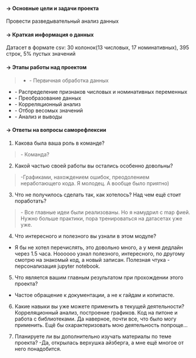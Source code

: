 #### → Основные цели и задачи проекта
Провести разведывательный анализ данных

#### → Краткая информация о данных
Датасет в формате csv: 30 колонок(13 числовых, 17 номинативных), 395 строк, 
5% пустых значений

#### → Этапы работы над проектом
>* \- Первичная обработка данных
* \- Распределение признаков числовых и номинативных переменных
* \- Преобразование данных
* \- Корреляционный анализ
* \- Отбор весомых значений
* \- Анализ и выводы

#### → Ответы на вопросы саморефлексии

1. Какова была ваша роль в команде?
>\- Команда?

2. Какой частью своей работы вы остались особенно довольны?
>\-Графиками, нахождением ошибок, преодолением неработающего кода. Я молодец.
А вообще было приятно) 

3. Что не получилось сделать так, как хотелось? Над чем ещё стоит поработать?
>\- Все главные идеи были реализованы. Но я намудрил с map фией. 
  Нужно больше практики, пора тренироваться на датасетах уже уже.
  
4. Что интересного и полезного вы узнали в этом модуле?
- Я бы не хотел перечислять, это довольно много, а у меня дедлайн через 1.5 часа.
Ноооооо узнал полезного, интересного, по другому смотрю на знакомый код, а новый 
записан. Полезная чтука - персонализация jupyter notebook.

5. Что является вашим главным результатом при прохождении этого проекта?
- Частое обращение к документации, а не к гайдам и копипасте.

6. Какие навыки вы уже можете применить в текущей деятельности?
Корреляционный анализ, построение графиков. Код на питоне и работа с библиотеками.
Да наверное, почти все, что было могу применить. Ещё бы охарактеризовать мою 
деятельность попроще...

7. Планируете ли вы дополнительно изучать материалы по теме проекта?
-Да, открылась верхушка айзберга, а мне ещё многое от него понадобится.
